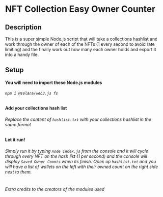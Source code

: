 # NFT Collection Easy Owner Counter

## Description
This is a super simple Node.js script that will take a collections hashlist and work through the owner of each of the NFTs (1 every second to avoid rate limiting) and the finally work out how many each owner holds and export it into a handy file.

## Setup
#### You will need to import these Node.js modules 
###### `npm i @solana/web3.js fs`
#### Add your collections hash list
###### Replace the content of `hashlist.txt` with your collections hashlist in the same format
#### Let it run!
###### Simply run it by typing `node index.js` from the console and it will cycle through every NFT on the hash list (1 per second) and the console will display `Saved Owner Counts` when its finish. Open up `hashlist.txt` and you will have  a list of wallets on the left with their owned count on the right side next to them.
#
###### Extra credits to the creators of the modules used
